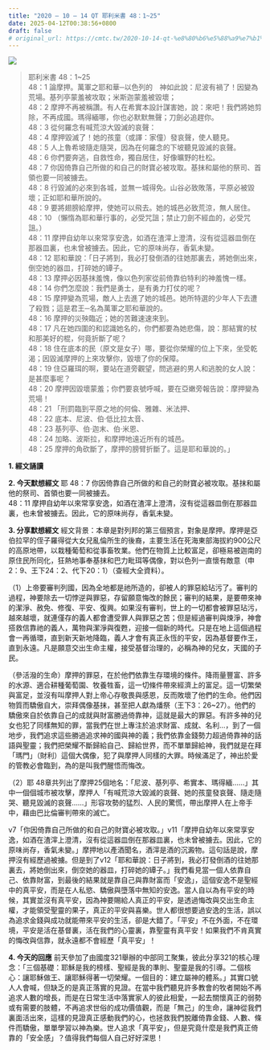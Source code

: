 ```yaml
---
title: "2020 – 10 – 14 QT 耶利米書 48：1~25"
date: 2025-04-12T00:38:56+0800
draft: false
# original_url: https://cmtc.tw/2020-10-14-qt-%e8%80%b6%e5%88%a9%e7%b1%b3%e6%9b%b8-48%ef%bc%9a125
---
```


![](/images/qt.jpg)
> 耶利米書 48：1\~25  
> 48：1 論摩押。萬軍之耶和華─以色列的　神如此說：尼波有禍了！因變為荒場。基列亭蒙羞被攻取；米斯迦蒙羞被毀壞；  
> 48：2 摩押不再被稱讚。有人在希實本設計謀害她，說：來吧！我們將她剪除，不再成國。瑪得緬哪，你也必默默無聲；刀劍必追趕你。  
> 48：3 從何羅念有喊荒涼大毀滅的哀聲：  
> 48：4 摩押毀滅了！她的孩童（或譯：家僮）發哀聲，使人聽見。  
> 48：5 人上魯希坡隨走隨哭，因為在何羅念的下坡聽見毀滅的哀聲。  
> 48：6 你們要奔逃，自救性命，獨自居住，好像曠野的杜松。  
> 48：7 你因倚靠自己所做的和自己的財寶必被攻取。基抹和屬他的祭司、首領也要一同被擄去。  
> 48：8 行毀滅的必來到各城，並無一城得免。山谷必致敗落，平原必被毀壞；正如耶和華所說的。  
> 48：9 要將翅膀給摩押，使她可以飛去。她的城邑必致荒涼，無人居住。  
> 48：10 （懶惰為耶和華行事的，必受咒詛；禁止刀劍不經血的，必受咒詛。）  
> 48：11 摩押自幼年以來常享安逸，如酒在渣滓上澄清，沒有從這器皿倒在那器皿裏，也未曾被擄去。因此，它的原味尚存，香氣未變。  
> 48：12 耶和華說：「日子將到，我必打發倒酒的往她那裏去，將她倒出來，倒空她的器皿，打碎她的罈子。  
> 48：13 摩押必因基抹羞愧，像以色列家從前倚靠伯特利的神羞愧一樣。  
> 48：14 你們怎麼說：我們是勇士，是有勇力打仗的呢？  
> 48：15 摩押變為荒場，敵人上去進了她的城邑。她所特選的少年人下去遭了殺戮；這是君王─名為萬軍之耶和華說的。  
> 48：16 摩押的災殃臨近；她的苦難速速來到。  
> 48：17 凡在她四圍的和認識她名的，你們都要為她悲傷，說：那結實的杖和那美好的棍，何竟折斷了呢？  
> 48：18 住在底本的民（原文是女子）哪，要從你榮耀的位上下來，坐受乾渴；因毀滅摩押的上來攻擊你，毀壞了你的保障。  
> 48：19 住亞羅珥的啊，要站在道旁觀望，問逃避的男人和逃脫的女人說：是甚麼事呢？  
> 48：20 摩押因毀壞蒙羞；你們要哀號呼喊，要在亞嫩旁報告說：摩押變為荒場！  
> 48：21 「刑罰臨到平原之地的何倫、雅雜、米法押、  
> 48：22 底本、尼波、伯‧低比拉太音、  
> 48：23 基列亭、伯‧迦末、伯‧米恩、  
> 48：24 加略、波斯拉，和摩押地遠近所有的城邑。  
> 48：25 摩押的角砍斷了，摩押的膀臂折斷了。這是耶和華說的。」

**1. 經文誦讀**

**2.  今天默想經文**
耶 48：7 你因倚靠自己所做的和自己的財寶必被攻取。基抹和屬他的祭司、首領也要一同被擄去。  
48：11 摩押自幼年以來常享安逸，如酒在渣滓上澄清，沒有從這器皿倒在那器皿裏，也未曾被擄去。因此，它的原味尚存，香氣未變。

**3. 分享默想經文**
經文背景：本章是對列邦的第三個預言，對象是摩押。摩押是亞伯拉罕的侄子羅得從大女兒亂倫所生的後裔，主要生活在死海東部海拔約900公尺的高原地帶，以栽種葡萄和從事畜牧業。他們在物質上比較富足，卻極易被迦南的原住民所同化，狂熱地事奉基抹和巴力毗珥等偶像，對以色列一直懷有敵意（申2：9、王下24：2、代下20：1）（查經大全資料）。

（1）上帝要審判列國，因為全地都是祂所造的，卻被人的罪惡給玷污了。審判的過程，神要除去一切悖逆與罪惡，存留願意悔改的餘民；審判的結果，是要帶來神的潔淨、赦免、修復、平安、復興。如果沒有審判，世上的一切都會被罪惡玷污，越來越壞，就連僅存的義人都會遭受罪人與罪惡之苦；但是經過審判與煉淨，神會搭救信靠祂的義人，萬物與潔淨與復甦，迎接一個新的時代。只是在地上這個過程會一再循環，直到新天新地降臨，義人才會有真正永恆的平安，因為基督要作王，直到永遠。凡是願意交出生命主權，接受基督治理的，必稱為神的兒女，天國的子民。

（參活潑的生命）摩押的罪惡，在於他們依靠生存環境的條件。降雨量豐富、許多的水源、適合耕種葡萄園、牧養牲畜，這一切條件帶來經濟上的富足。這一切繁榮與富足，並沒有叫摩押人對上帝心存敬畏與感恩，反而敗壞了他們的生命。他們因物質而驕傲自大，崇拜偶像基抹，甚至把人獻為燔祭（王下3：26\~27）。他們的驕傲來自於依靠自己的成就與財富勝過倚靠神，這就是最大的罪惡。有許多神的兒女也犯了同樣無知的罪，當我們在世上專注於追求財富、成就、名利…，到了一個地步，我們追求這些勝過追求神的國與神的義；我們依靠金錢勢力超過倚靠神的話語與聖靈；我們把榮耀不斷歸給自己、歸給世界，而不單單歸給神，我們就是在拜「瑪門」（財利）這個大偶像，犯了與摩押人同樣的大罪。時候滿足了，神出於愛的管教必會臨到，為的是叫我們醒悟而悔改。

（2）耶 48章共列出了摩押25個地名：「尼波、基列亭、希實本、瑪得緬……」其中一個個城市被攻擊，摩押人「有喊荒涼大毀滅的哀聲、她的孩童發哀聲、隨走隨哭、聽見毀滅的哀聲……」形容攻勢的猛烈、人民的驚慌，帶出摩押人在上帝手中，藉由巴比倫審判帶來的滅亡。

v7「你因倚靠自己所做的和自己的財寶必被攻取。」v11「摩押自幼年以來常享安逸，如酒在渣滓上澄清，沒有從這器皿倒在那器皿裏，也未曾被擄去。因此，它的原味尚存，香氣未變。」摩押地以產酒聞名，酒滓是酒的沉澱物。這句話是說，摩押沒有經歷過被擄。但是到了v12「耶和華說：日子將到，我必打發倒酒的往她那裏去，將她倒出來，倒空她的器皿，打碎她的罈子。」我們看見當一個人依靠自己、依靠財富，到最後的結果就是靠自己與靠財富而「安逸」，這個安逸不是聖經中的真平安，而是在人私慾、驕傲與墮落中無知的安逸。當人自以為有平安的時候，其實並沒有真平安，因為神要賜給人真正的平安，是透過悔改與交出生命主權，才能領受聖靈的果子，真正的平安與喜樂。世人都很想要過安逸的生活，誤以為追求金錢與成功就能帶來平安的生活，卻是大錯了。「平安」不在外面，不在環境，平安是活在基督裏，活在我們的心靈裏，靠聖靈有真平安！如果我們不肯真實的悔改與信靠，就永遠都不會經歷「真平安」！

**4. 今天的回應**
前天參加了由國度321舉辦的中部同工聚集，彼此分享321的核心理念：「三個基礎：耶穌是我的榜樣、聖經是我的準則、聖靈是我的引導。二個核心：讓耶穌做王、讓耶穌得著一切榮耀。一個目的：建立屬神的體系。」其實口號人人會喊，但缺乏的是真正落實的見證。在當中我們聽見許多教會的牧者開始不再追求人數的增長，而是在日常生活中落實家人的彼此相愛，一起去關懷真正的弱勢或有需要的肢體，不再追求世俗的成功價值觀，而是「無己」的生命，讓神從我們裏面活出來，這樣的見證真正感動我們的心，也拯救我們脫離倚靠金錢、人數、條件而驕傲，單單學習以神為樂。世人追求「真平安」，但是究竟什麼是我們真正倚靠的「安全感」？值得我們每個人自己好好深思！
